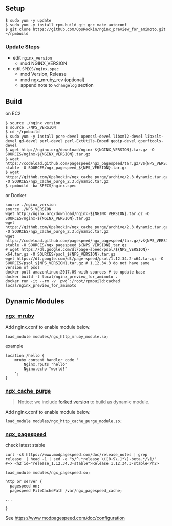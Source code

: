 

## Setup

```
$ sudo yum -y update
$ sudo yum -y install rpm-build git gcc make autoconf
$ git clone https://github.com/OpsRockin/nginx_preview_for_amimoto.git ~/rpmbuild
```

### Update Steps

- edit `nginx_version`
  - mod NGINX_VERSION
- edit `SPECS/nginx.spec`
  - mod Version, Release
  - mod ngx_mruby_rev (optional)
  - append note to `%changelog` section

## Build

on EC2

```
$ source ./nginx_version
$ source ./NPS_VERSION
$ cd ~/rpmbuild
$ sudo yum -y install pcre-devel openssl-devel libxml2-devel libxslt-devel gd-devel perl-devel perl-ExtUtils-Embed geoip-devel gperftools-devel
$ wget http://nginx.org/download/nginx-${NGINX_VERSION}.tar.gz -O SOURCES/nginx-${NGINX_VERSION}.tar.gz
$ wget https://codeload.github.com/pagespeed/ngx_pagespeed/tar.gz/v${NPS_VERSION}-stable -O SOURCES/ngx_pagespeed_${NPS_VERSION}.tar.gz
$ wget https://github.com/OpsRockin/ngx_cache_purge/archive/2.3.dynamic.tar.gz -O SOURCES/ngx_cache_purge_2.3.dynamic.tar.gz
$ rpmbuild -ba SPECS/nginx.spec
```

or Docker

```
source ./nginx_version
source ./NPS_VERSION
wget http://nginx.org/download/nginx-${NGINX_VERSION}.tar.gz -O SOURCES/nginx-${NGINX_VERSION}.tar.gz
wget https://github.com/OpsRockin/ngx_cache_purge/archive/2.3.dynamic.tar.gz -O SOURCES/ngx_cache_purge_2.3.dynamic.tar.gz
wget https://codeload.github.com/pagespeed/ngx_pagespeed/tar.gz/v${NPS_VERSION}-stable -O SOURCES/ngx_pagespeed_${NPS_VERSION}.tar.gz
# wget https://dl.google.com/dl/page-speed/psol/${NPS_VERSION}-x64.tar.gz -O SOURCES/psol_${NPS_VERSION}.tar.gz
wget https://dl.google.com/dl/page-speed/psol/1.12.34.2-x64.tar.gz -O SOURCES/psol_${NPS_VERSION}.tar.gz # 1.12.34.3 do not have same version of psol
docker pull amazonlinux:2017.09-with-sources # to update base
docker build -t local/nginx_preview_for_amimoto .
docker run -it --rm -v `pwd`:/root/rpmbuild:cached local/nginx_preview_for_amimoto
```


## Dynamic Modules

### [ngx_mruby](https://github.com/matsumoto-r/ngx_mruby)

Add nginx.conf to enable module below.

```
load_module modules/ngx_http_mruby_module.so;
```

example

```
location /hello {
    mruby_content_handler_code '
        Nginx.rputs "hello"
        Nginx.echo "world!"
    ';
}
```


### [ngx_cache_purge](https://github.com/FRiCKLE/ngx_cache_purge)

> Notice: we include [forked version](https://github.com/OpsRockin/ngx_cache_purge) to build as dynamic module.

Add nginx.conf to enable module below.

```
load_module modules/ngx_http_cache_purge_module.so;
```


### [ngx_pagespeed](https://www.modpagespeed.com/)

check latest stable

```
curl -sS https://www.modpagespeed.com/doc/release_notes | grep release_ | head -1 | sed -e "s/^.*release_\([0-9\.]*\)-beta.*/\1/"
#=> <h2 id="release_1.12.34.3-stable">Release 1.12.34.3-stable</h2>
```

```
load_module modules/ngx_pagespeed.so;
```

```
http or server {
  pagespeed on;
  pagespeed FileCachePath /var/ngx_pagespeed_cache;

...

}
```

See https://www.modpagespeed.com/doc/configuration
